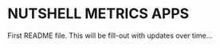 ﻿NUTSHELL METRICS APPS
=====================

First README file. This will be fill-out with updates over time...